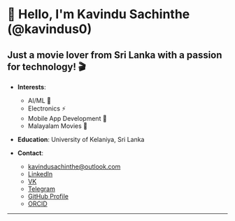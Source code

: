 # 👋 Hello, I'm Kavindu Sachinthe (@kavindus0)

Just a movie lover from Sri Lanka with a passion for technology! 🎬
---


- **Interests**:
  - AI/ML 🤖
  - Electronics ⚡
  - Mobile App Development 📱
  - Malayalam Movies 🎥

- **Education**: University of Kelaniya, Sri Lanka

- **Contact**: 
  - [kavindusachinthe@outlook.com](mailto:kavindusachinthe@outlook.com)
  - [LinkedIn](https://www.linkedin.com/in/kavindus)
  - [VK](https://m.vk.com/kavindus/)
  - [Telegram](https://t.me/kavindus0)
  - [GitHub Profile](https://github.com/kavindus0)
  - [ORCID](https://orcid.org/0009-0002-6813-3099)
---
